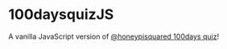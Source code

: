 # 100daysquizJS
A vanilla JavaScript version of [@honeypisquared 100days quiz](https://honeypisquaredquiz.herokuapp.com/)!

